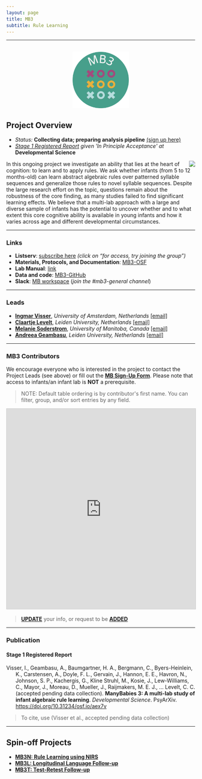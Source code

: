 ```yaml
---
layout: page
title: MB3
subtitle: Rule Learning
---
```


***

<div class="container">
  <div class="row justify-content-around">
    <div class="col-lg-4" align="center">
      <br>
      <img src="/assets/img/MB3_logo.png" width="150">
    </div>
    <div class="col-lg-8" align="left">
      <h2>Project Overview</h2>
      <ul>
        <li><i>Status:</i> <b>Collecting data; preparing analysis pipeline</b> <a href="https://umanitobapsych.az1.qualtrics.com/jfe/form/SV_4NiYE6jM0399g7r" target="_blank">(sign up here)</a></li>
        <li><i><a href="https://doi.org/10.31234/osf.io/aex7v" target="_blank">Stage 1 Registered Report</a> given 'In Principle Acceptance' at</i> <b>Developmental Science</b></li>
      </ul>
    </div>
  </div>
</div>


<img style="float: right;" src="/assets/img/BLL1_300px.jpg">
In this ongoing project we investigate an ability that lies at the heart of cognition: to learn and to apply rules. We ask whether infants (from 5 to 12 months-old) can learn abstract algebraic rules over patterned syllable sequences and generalize those rules to novel syllable sequences. Despite the large research effort on the topic, questions remain about the robustness of the core finding, as many studies failed to find significant learning effects. We believe that a multi-lab approach with a large and diverse sample of infants has the potential to uncover whether and to what extent this core cognitive ability is available in young infants and how it varies across age and different developmental circumstances.


***
### Links
* **Listserv**: [subscribe here](https://groups.google.com/a/manybabies.org/g/mb3-list) *(click on “for access, try joining the group”)*
* **Materials, Protocols, and Documentation**: [MB3-OSF](https://osf.io/kqu9v/)
* **Lab Manual**: [link](https://docs.google.com/document/d/1b-ZaJpbVzvN_fUApXlZkZiT9jxGUYRhHbAC1qOucufo/edit?usp=sharing)
* **Data and code**: [MB3-GitHub](https://github.com/manybabies/mb3-rules)
* **Slack**: [MB workspace](https://join.slack.com/t/manybabies/shared_invite/zt-1frvx4ulh-b7ge7X6DY8Yl4HgBW1xBXQ) (*join the #mb3-general channel*)


***
### Leads
* [**Ingmar Visser**](https://www.uva.nl/profiel/v/i/i.visser/i.visser.html?cb), *University of Amsterdam, Netherlands* [[email]](mailto:i.visser@uva.nl) 
* [**Claartje Levelt**](https://www.universiteitleiden.nl/en/staffmembers/claartje-levelt#tab-1), *Leiden University, Netherlands* [[email]](mailto:c.c.levelt@hum.leidenuniv.nl) 
* [**Melanie Soderstrom**](https://home.cc.umanitoba.ca/~soderstr/), *University of Manitoba, Canada* [[email]](mailto:M_Soderstrom@umanitoba.ca)
* [**Andreea Geambasu**](https://www.universiteitleiden.nl/en/staffmembers/andreea-geambasu#tab-1), *Leiden University, Netherlands* [[email]](mailto:a.geambasu@hum.leidenuniv.nl)


***
### MB3 Contributors

We encourage everyone who is interested in the project to contact the Project Leads (see above) or fill out the [**MB Sign-Up Form**]({{site.baseurl}}/get_involved/). Please note that access to infants/an infant lab is **NOT** a prerequisite.

> NOTE: Default table ordering is by contributor's first name. You can filter, group, and/or sort entries by any field.

<iframe class="airtable-embed" src="https://airtable.com/embed/appRoqMKzcK3NsXt4/shrhL9H0PVFq41XHk?backgroundColor=blueDusty&viewControls=on" frameborder="0" onmousewheel="" width="100%" height="533" style="background: transparent; border: 1px solid #ccc;"></iframe>

> <a href="https://airtable.com/appRoqMKzcK3NsXt4/shrBx1vEakEkyeYbg" target="_blank"><b>UPDATE</b></a> your info, or request to be <a href="https://airtable.com/appRoqMKzcK3NsXt4/shrglw1TM1HxDfbYG" target="_blank"><b>ADDED</b></a>

***
### Publication

<h4>Stage 1 Registered Report</h4>
<p style="padding-left: 25px; text-indent: -25px">Visser, I., Geambasu, A., Baumgartner, H. A., Bergmann, C., Byers-Heinlein, K., Carstensen, A., Doyle, F. L., Gervain, J., Hannon, E. E., Havron, N., Johnson, S. P., Kachergis, G., Kline Struhl, M., Kosie, J., Lew-Williams, C., Mayor, J., Moreau, D., Mueller, J., Raijmakers, M. E. J., … Levelt, C. C. (accepted pending data collection). <b>ManyBabies 3: A multi-lab study of infant algebraic rule learning</b>. <i>Developmental Science</i>. PsyArXiv. <a href="https://doi.org/10.31234/osf.io/aex7v" target="_blank">https://doi.org/10.31234/osf.io/aex7v</a></p>

> To cite, use (Visser et al., accepted pending data collection)


***
## Spin-off Projects
* [**MB3N: Rule Learning using NIRS**]({{site.baseurl}}/MB3N/)
* [**MB3L: Longitudinal Language Follow-up**]({{site.baseurl}}/MB3L/)
* [**MB3T: Test-Retest Follow-up**]({{site.baseurl}}/MB3T/)

